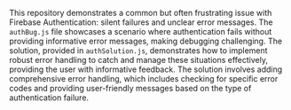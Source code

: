This repository demonstrates a common but often frustrating issue with Firebase Authentication: silent failures and unclear error messages. The `authBug.js` file showcases a scenario where authentication fails without providing informative error messages, making debugging challenging. The solution, provided in `authSolution.js`, demonstrates how to implement robust error handling to catch and manage these situations effectively, providing the user with informative feedback.  The solution involves adding comprehensive error handling, which includes checking for specific error codes and providing user-friendly messages based on the type of authentication failure.